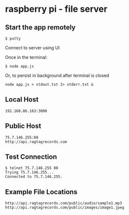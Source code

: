 # raspberry pi - file server

## Start the app remotely
```
$ putty
```
Connect to server using UI

Once in the terminal:       

```
$ node app.js
```
Or, to persist in background after terminal is closed
```
node app.js > stdout.txt 2> stderr.txt &
```
## Local Host
```
192.168.86.163:3000
```

## Public Host
```
75.7.146.255:80
http://api.ragtagrecords.com
```

## Test Connection
```
$ telnet 75.7.146.255 80
Trying 75.7.146.255...
Connected to 75.7.146.255.
```

## Example File Locations
```
http://api.ragtagrecords.com/public/audio/sample1.mp3
http://api.ragtagrecords.com/public/images/image1.jpeg
```
